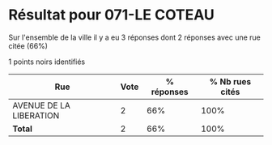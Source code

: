 # Résultat pour 071-LE COTEAU

Sur l'ensemble de la ville il y a eu 3 réponses dont 2 réponses avec une rue citée (66%)

1 points noirs identifiés

| Rue | Vote | % réponses | % Nb rues cités|
|-----|------|------------|----------------|
| AVENUE DE LA LIBERATION | 2 | 66% | 100%|
| **Total** | 2 | 66% | 100%|

